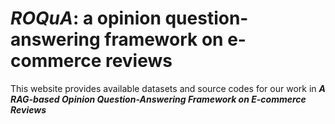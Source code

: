 # ***ROQuA***: a opinion question-answering framework on e-commerce reviews
This website provides available datasets and source codes for our work in 
***A RAG-based Opinion Question-Answering Framework on E-commerce Reviews***
